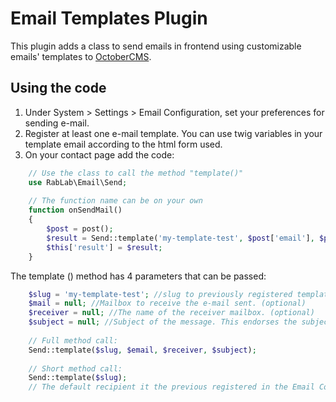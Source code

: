 # Email Templates Plugin

This plugin adds a class to send emails in frontend using customizable emails' templates to [OctoberCMS](http://octobercms.com).

## Using the code

1. Under System > Settings > Email Configuration, set your preferences for sending e-mail.
2. Register at least one e-mail template. You can use twig variables in your template email according to the html form used.
3. On your contact page add the code:

```php
    // Use the class to call the method "template()"
    use RabLab\Email\Send;
    
    // The function name can be on your own
    function onSendMail()
    {
        $post = post();
        $result = Send::template('my-template-test', $post['email'], $post['name']);
        $this['result'] = $result;
    }
```

The template () method has 4 parameters that can be passed:

```php
    $slug = 'my-template-test'; //slug to previously registered template in the database. (required)
    $mail = null; //Mailbox to receive the e-mail sent. (optional)
    $receiver = null; //The name of the receiver mailbox. (optional)
    $subject = null; //Subject of the message. This endorses the subject entered orginalmente to register a template.
    
    // Full method call:
    Send::template($slug, $email, $receiver, $subject);
    
    // Short method call:
    Send::template($slug);
    // The default recipient it the previous registered in the Email Configuration
```